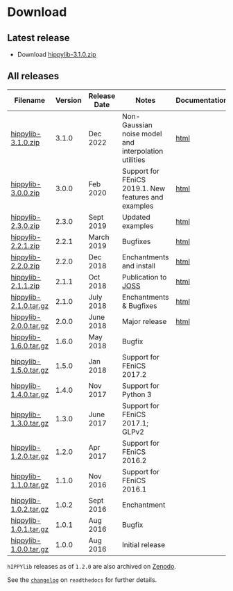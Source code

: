 # Download

## Latest release
- Download [hippylib-3.1.0.zip](https://zenodo.org/record/7471119/files/hippylib/hippylib-3.1.0.zip?download=1)

## All releases

**Filename** | **Version** | **Release Date** | **Notes** | **Documentation** |
 ----------- | ----------- | ---------------- | --------- | ----------------- |
  [hippylib-3.1.0.zip](https://zenodo.org/record/7471119/files/hippylib/hippylib-3.1.0.zip?download=1) | 3.1.0 | Dec 2022 | Non-Gaussian noise model and interpolation utilities | [html](https://hippylib.readthedocs.io/en/3.1.0/)
 [hippylib-3.0.0.zip](https://zenodo.org/record/3634136/files/hippylib/hippylib-3.0.0.zip?download=1) | 3.0.0 | Feb 2020 | Support for FEniCS 2019.1. New features and examples | [html](https://hippylib.readthedocs.io/en/3.0.0/)
[hippylib-2.3.0.zip](https://zenodo.org/record/3401577/files/hippylib/hippylib-2.3.0.zip?download=1) | 2.3.0 | Sept 2019 | Updated examples | [html](https://hippylib.readthedocs.io/en/2.3.0/)
[hippylib-2.2.1.zip](https://zenodo.org/record/2614052/files/hippylib/hippylib-2.2.1.zip?download=1) | 2.2.1 | March 2019 | Bugfixes | [html](https://hippylib.readthedocs.io/en/2.2.1/) |
[hippylib-2.2.0.zip](https://zenodo.org/record/2229277/files/hippylib/hippylib-2.2.0.zip?download=1) | 2.2.0 | Dec 2018 | Enchantments and install | [html](https://hippylib.readthedocs.io/en/2.2.0/) |
[hippylib-2.1.1.zip](https://zenodo.org/record/1469675/files/hippylib/hippylib-2.1.1.zip?download=1) | 2.1.1 | Oct 2018 | Publication to [JOSS](http://joss.theoj.org/papers/053e0d08a5e9755e7b78898cff6f6208) | [html](https://hippylib.readthedocs.io/en/2.1.1/) |
[hippylib-2.1.0.tar.gz](https://zenodo.org/record/1411029/files/hippylib/hippylib-2.1.0.zip?download=1) | 2.1.0 | July 2018 | Enchantments & Bugfixes | [html](https://hippylib.readthedocs.io/en/2.1.0/) |
[hippylib-2.0.0.tar.gz](https://zenodo.org/record/1411007/files/hippylib/hippylib-2.0.0.zip?download=1) | 2.0.0 | June 2018 | Major release | [html](https://hippylib.readthedocs.io/en/2.0.0/) |
[hippylib-1.6.0.tar.gz](https://zenodo.org/record/1248215/files/hippylib/hippylib-v1.6.0.zip?download=1) | 1.6.0 | May 2018 | Bugfix |
[hippylib-1.5.0.tar.gz](https://zenodo.org/record/1158816/files/hippylib/hippylib-v1.5.0.zip?download=1) | 1.5.0 | Jan 2018 | Support for FEniCS 2017.2 |
[hippylib-1.4.0.tar.gz](https://zenodo.org/record/1043978/files/hippylib/hippylib-v1.4.0.zip?download=1) | 1.4.0 | Nov 2017 | Support for Python 3 |
[hippylib-1.3.0.tar.gz](https://zenodo.org/record/820658/files/hippylib/hippylib-v1.3.0.zip?download=1) | 1.3.0 | June 2017 | Support for FEniCS 2017.1; GLPv2 |
[hippylib-1.2.0.tar.gz](https://zenodo.org/record/557107/files/hippylib/hippylib-v1.2.0.zip?download=1) | 1.2.0 | Apr 2017 | Support for FEniCS 2016.2 |
[hippylib-1.1.0.tar.gz](https://goo.gl/pDb10B) | 1.1.0 | Nov 2016 | Support for FEniCS 2016.1 |
[hippylib-1.0.2.tar.gz](https://goo.gl/wMb18C) | 1.0.2 | Sept 2016 | Enchantment |
[hippylib-1.0.1.tar.gz](https://goo.gl/srnvsc) | 1.0.1 | Aug 2016 | Bugfix |
[hippylib-1.0.0.tar.gz](https://goo.gl/h7HUFJ) | 1.0.0 | Aug 2016 | Initial release |

`hIPPYlib` releases as of `1.2.0` are also archived on [Zenodo](https://zenodo.org/search?page=1&size=20&q=conceptrecid:%22596931%22&sort=-version&all_versions=True).

See the [`changelog`](http://hippylib.readthedocs.io/en/latest/changelog.html) on `readthedocs` for further details. 
